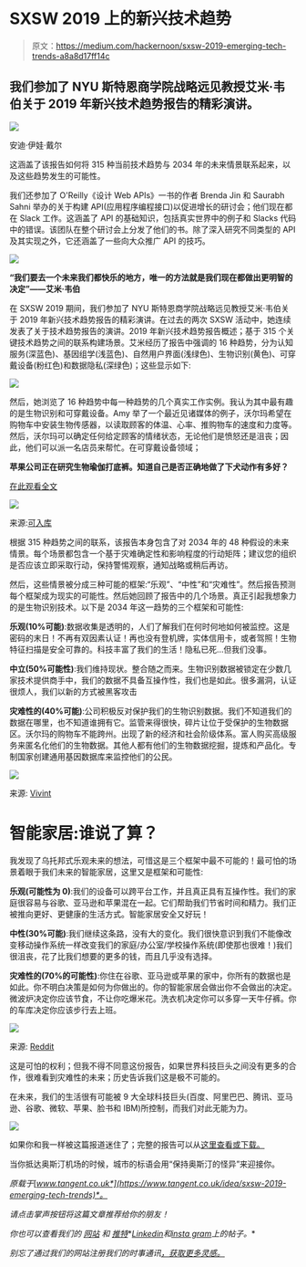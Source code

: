 # SXSW 2019 上的新兴技术趋势

> 原文：<https://medium.com/hackernoon/sxsw-2019-emerging-tech-trends-a8a8d17ff14c>

## 我们参加了 NYU 斯特恩商学院战略远见教授艾米·韦伯关于 2019 年新兴技术趋势报告的精彩演讲。

![](img/4844be62266acead0815e949d2676aff.png)

安迪·伊娃·戴尔

这涵盖了该报告如何将 315 种当前技术趋势与 2034 年的未来情景联系起来，以及这些趋势发生的可能性。

我们还参加了 O'Reilly《设计 Web APIs》一书的作者 Brenda Jin 和 Saurabh Sahni 举办的关于构建 API(应用程序编程接口)以促进增长的研讨会；他们现在都在 Slack 工作。这涵盖了 API 的基础知识，包括真实世界中的例子和 Slacks 代码中的错误。该团队在整个研讨会上分发了他们的书。除了深入研究不同类型的 API 及其实现之外，它还涵盖了一些向大众推广 API 的技巧。

![](img/f115846a35917b830be2e21617b611be.png)

**“我们要去一个未来我们都快乐的地方，唯一的方法就是我们现在都做出更明智的决定”——艾米·韦伯**

在 SXSW 2019 期间，我们参加了 NYU 斯特恩商学院战略远见教授艾米·韦伯关于 2019 年新兴技术趋势报告的精彩演讲。在过去的两次 SXSW 活动中，她连续发表了关于技术趋势报告的演讲。2019 年新兴技术趋势报告概述；基于 315 个关键技术趋势之间的联系构建场景。艾米经历了报告中强调的 16 种趋势，分为认知服务(深蓝色)、基因组学(浅蓝色)、自然用户界面(浅绿色)、生物识别(黄色)、可穿戴设备(粉红色)和数据隐私(深绿色)；这些显示如下:

![](img/1dba6f8c946f25ac8b0bf3a90bcba84c.png)

然后，她浏览了 16 种趋势中每一种趋势的几个真实工作实例。我认为其中最有趣的是生物识别和可穿戴设备。Amy 举了一个最近见诸媒体的例子，沃尔玛希望在购物车中安装生物传感器，以读取顾客的体温、心率、推购物车的速度和力度等。然后，沃尔玛可以确定任何给定顾客的情绪状态，无论他们是愤怒还是沮丧；因此，他们可以派一名店员来帮忙。在可穿戴设备领域；

**苹果公司正在研究生物瑜伽打底裤。知道自己是否正确地做了下犬动作有多好？**

[在此观看全文](https://www.youtube.com/watch?v=g7k5ceY2qkU)

![](img/d07b16443c32887c9fd69eb4e835ed24.png)

来源:[可入库](https://www.wareable.com/smart-clothing/best-smart-clothing)

根据 315 种趋势之间的联系，该报告本身包含了对 2034 年的 48 种假设的未来情景。每个场景都包含一个基于灾难确定性和影响程度的行动矩阵；建议您的组织是否应该立即采取行动，保持警惕观察，通知战略或稍后再访。

然后，这些情景被分成三种可能的框架:“乐观”、“中性”和“灾难性”。然后报告预测每个框架成为现实的可能性。然后她回顾了报告中的几个场景。真正引起我想象力的是生物识别技术。以下是 2034 年这一趋势的三个框架和可能性:

**乐观(10%可能)**:数据收集是透明的，人们了解我们在何时何地如何被监控。这是密码的末日！不再有双因素认证！再也没有登机牌，实体信用卡，或者驾照！生物特征扫描是安全可靠的。科技丰富了我们的生活！隐私已死…但我们没事。

**中立(50%可能性)**:我们维持现状。整合随之而来。生物识别数据被锁定在少数几家技术提供商手中，我们的数据不具备互操作性，我们也是如此。很多漏洞，认证很烦人，我们以新的方式被黑客攻击

**灾难性的(40%可能)**:公司积极反对保护我们的生物识别数据。我们不知道我们的数据在哪里，也不知道谁拥有它。监管来得很快，碎片让位于受保护的生物数据区。沃尔玛的购物车不能跨州。出现了新的经济和社会阶级体系。富人购买高级服务来匿名化他们的生物数据。其他人都有他们的生物数据挖掘，提炼和产品化。专制国家创建通用基因数据库来监控他们的公民。

![](img/1e775ddbef2bb3f9e7970deaf828985a.png)

来源: [Vivint](https://www.vivint.com/resources/article/smart-home-trends-2019)

# **智能家居:谁说了算？**

我发现了乌托邦式乐观未来的想法，可惜这是三个框架中最不可能的！最可怕的场景着眼于我们未来的智能家居，这里又是框架和可能性:

**乐观(可能性为 0)**:我们的设备可以跨平台工作，并且真正具有互操作性。我们的家庭很容易与谷歌、亚马逊和苹果混在一起。它们帮助我们节省时间和精力。我们正被推向更好、更健康的生活方式。智能家居安全又好玩！

**中性(30%可能)**:我们继续这条路，没有大的变化。我们很快意识到我们不能像改变移动操作系统一样改变我们的家庭/办公室/学校操作系统(即使那也很难！)我们很沮丧，花了比我们想要的更多的钱，而且几乎没有选择。

**灾难性的(70%的可能性)**:你住在谷歌、亚马逊或苹果的家中，你所有的数据也是如此。你不明白决策是如何为你做出的。你的智能家居会做出你不会做出的决定。微波炉决定你应该节食，不让你吃爆米花。洗衣机决定你可以多穿一天牛仔裤。你的车库决定你应该步行去上班。

![](img/09402611b11f0d50248fa55578658336.png)

来源: [Reddit](https://www.reddit.com/r/MicrowavePics/comments/29gj0g/angry_bird_microwave/)

这是可怕的权利；但我不得不同意这份报告，如果世界科技巨头之间没有更多的合作，很难看到灾难性的未来；历史告诉我们这是极不可能的。

在未来，我们的生活很有可能被 9 大全球科技巨头(百度、阿里巴巴、腾讯、亚马逊、谷歌、微软、苹果、脸书和 IBM)所控制，而我们对此无能为力。

![](img/f358c4f3ca1e8d407fd31879b0144762.png)

如果你和我一样被这篇报道迷住了；完整的报告可以从[这里查看或下载。](https://futuretodayinstitute.com/2019-tech-trends/)

当你抵达奥斯汀机场的时候，城市的标语会用“保持奥斯汀的怪异”来迎接你。

*原载于*[*www.tangent.co.uk*](https://www.tangent.co.uk/idea/sxsw-2019-emerging-tech-trends)*。*

*请点击掌声按钮将这篇文章推荐给你的朋友！*

*你也可以查看我们的* [*网站*](https://www.tangent.co.uk) *和* [*推特*](https://twitter.com/ThisIsTangent)*[*Linkedin*](https://www.linkedin.com/company/thisistangent/)*和*[*insta gram*](https://www.instagram.com/thisistangent/)*上的帖子。**

*别忘了通过我们的网站注册我们的时事通讯[，获取更多灵感。](https://www.tangent.co.uk/contact)*